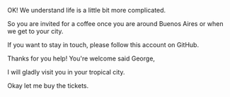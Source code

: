 OK! We understand life is a little bit more complicated.

So you are invited for a coffee once you are around Buenos Aires or when we get to your city.

If you want to stay in touch, please follow this account on GitHub.

Thanks for you help!
You're welcome said George,

I will gladly visit you in your tropical city.

Okay let me buy the tickets.